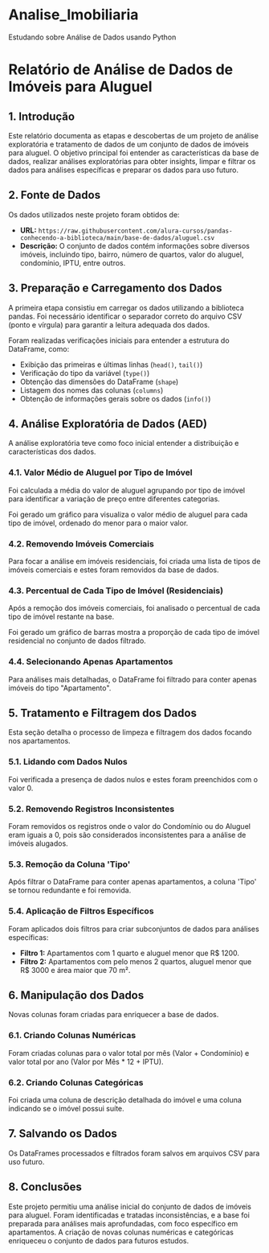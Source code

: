 # Analise_Imobiliaria
Estudando sobre Análise de Dados usando Python

# Relatório de Análise de Dados de Imóveis para Aluguel

## 1. Introdução

Este relatório documenta as etapas e descobertas de um projeto de análise exploratória e tratamento de dados de um conjunto de dados de imóveis para aluguel. O objetivo principal foi entender as características da base de dados, realizar análises exploratórias para obter insights, limpar e filtrar os dados para análises específicas e preparar os dados para uso futuro.

## 2. Fonte de Dados

Os dados utilizados neste projeto foram obtidos de:

*   **URL:** `https://raw.githubusercontent.com/alura-cursos/pandas-conhecendo-a-biblioteca/main/base-de-dados/aluguel.csv`
*   **Descrição:** O conjunto de dados contém informações sobre diversos imóveis, incluindo tipo, bairro, número de quartos, valor do aluguel, condomínio, IPTU, entre outros.

## 3. Preparação e Carregamento dos Dados

A primeira etapa consistiu em carregar os dados utilizando a biblioteca pandas. Foi necessário identificar o separador correto do arquivo CSV (ponto e vírgula) para garantir a leitura adequada dos dados.

Foram realizadas verificações iniciais para entender a estrutura do DataFrame, como:

*   Exibição das primeiras e últimas linhas (`head()`, `tail()`)
*   Verificação do tipo da variável (`type()`)
*   Obtenção das dimensões do DataFrame (`shape`)
*   Listagem dos nomes das colunas (`columns`)
*   Obtenção de informações gerais sobre os dados (`info()`)

## 4. Análise Exploratória de Dados (AED)

A análise exploratória teve como foco inicial entender a distribuição e características dos dados.

### 4.1. Valor Médio de Aluguel por Tipo de Imóvel

Foi calculada a média do valor de aluguel agrupando por tipo de imóvel para identificar a variação de preço entre diferentes categorias.

Foi gerado um gráfico para visualiza o valor médio de aluguel para cada tipo de imóvel, ordenado do menor para o maior valor.

### 4.2. Removendo Imóveis Comerciais

Para focar a análise em imóveis residenciais, foi criada uma lista de tipos de imóveis comerciais e estes foram removidos da base de dados.

### 4.3. Percentual de Cada Tipo de Imóvel (Residenciais)

Após a remoção dos imóveis comerciais, foi analisado o percentual de cada tipo de imóvel restante na base.

Foi gerado um gráfico de barras mostra a proporção de cada tipo de imóvel residencial no conjunto de dados filtrado.

### 4.4. Selecionando Apenas Apartamentos

Para análises mais detalhadas, o DataFrame foi filtrado para conter apenas imóveis do tipo "Apartamento".

## 5. Tratamento e Filtragem dos Dados

Esta seção detalha o processo de limpeza e filtragem dos dados focando nos apartamentos.

### 5.1. Lidando com Dados Nulos

Foi verificada a presença de dados nulos e estes foram preenchidos com o valor 0.

### 5.2. Removendo Registros Inconsistentes

Foram removidos os registros onde o valor do Condomínio ou do Aluguel eram iguais a 0, pois são considerados inconsistentes para a análise de imóveis alugados.

### 5.3. Remoção da Coluna 'Tipo'

Após filtrar o DataFrame para conter apenas apartamentos, a coluna 'Tipo' se tornou redundante e foi removida.

### 5.4. Aplicação de Filtros Específicos

Foram aplicados dois filtros para criar subconjuntos de dados para análises específicas:

*   **Filtro 1:** Apartamentos com 1 quarto e aluguel menor que R$ 1200.
*   **Filtro 2:** Apartamentos com pelo menos 2 quartos, aluguel menor que R$ 3000 e área maior que 70 m².

## 6. Manipulação dos Dados

Novas colunas foram criadas para enriquecer a base de dados.

### 6.1. Criando Colunas Numéricas

Foram criadas colunas para o valor total por mês (Valor + Condomínio) e valor total por ano (Valor por Mês * 12 + IPTU).

### 6.2. Criando Colunas Categóricas

Foi criada uma coluna de descrição detalhada do imóvel e uma coluna indicando se o imóvel possui suíte.

## 7. Salvando os Dados

Os DataFrames processados e filtrados foram salvos em arquivos CSV para uso futuro.

## 8. Conclusões

Este projeto permitiu uma análise inicial do conjunto de dados de imóveis para aluguel. Foram identificadas e tratadas inconsistências, e a base foi preparada para análises mais aprofundadas, com foco específico em apartamentos. A criação de novas colunas numéricas e categóricas enriqueceu o conjunto de dados para futuros estudos.

